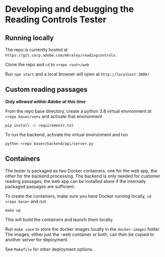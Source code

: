 # Developing and debugging the Reading Controls Tester

## Running locally

The repo is currently hosted at `https://git.corp.adobe.com/mkraley/readingcontrols`.

Clone the repo and `cd` to `<repo root>/web`

Run `npm start` and a local browser will open at `http://localhost:3000/`

## Custom reading passages 

***Only allowed within Adobe at this time***

From the repo base directory, create a python 3.8 virtual environment at `<repo base>/venv` and activate that 
environment

`pip install -r requirements.txt`

To run the backend, activate the virtual environment and run

`python <repo base>/backend/api/server.py`

## Containers

The tester is packaged as two Docker containers: one for the web app, the other for the backend processing.
The backend is only needed for customer reading passages; the web app can be installed alone if the internally 
packaged passages are sufficient.

To create the containers, make sure you have Docker running locally, `cd <repo base>` and run

`make up`

This will build the containers and launch them locally.

Run `make save` to store the docker images locally in the `docker-images` folder.
The images, either just the -web container or both, can then be copied to another server for deployment.

See `Makefile` for other deployment options.

~~~~


